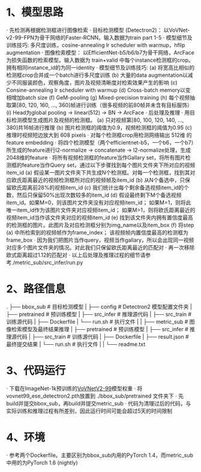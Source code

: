 # 1、模型思路
 · 先检测再根据检测框进行图像检索
 · 目标检测模型 (Detectron2)： 以VoVNet-v2-99-FPN为骨干网络的Faster-RCNN。输入数据为train part 1-5
    · 模型细节及训练技巧: 多尺度训练，cosine-annealing lr scheduler with warmup，hflip augmentation
 · 图像检索模型： 以EfficientNet-b5/b6/b7为骨干网络，ArcFace为损失函数的检索模型。输入数据为 train+valid 中每个instance检测框的crop。拥有相同instance_id的为同一identity
    · 模型细节及训练技巧: 
      (a) 将宽高比相似的检测框crop合并成一个batch进行多尺度训练
      (b) 大量的data augmentation以减少不同服装颜色，观察角度，图片及视频清晰度对检索效果产生的影响
      (c) Consine-annealing lr scheduler with warmup
      (d) Cross-batch memory以变相增加batch size
      (f) GeM-pooling
      (g) Mixed-precision training
      (h) 每个视频抽取第[80, 120, 160, ..., 360]帧进行训练（很多视频的前80帧并未含有目标服饰）
      (i) Head为global pooling -> linear(512) -> BN -> ArcFace
 · 后处理及推理
    · 用目标检测模型生成图片及视频的检测框。
      (a) 只对视频第[80, 100, 120, 140, ..., 380]共16帧进行推理
      (b) 图片检测框的阈值为0.9，视频检测框的阈值为0.95
      (c) 推理时视频短边放大到 608 pixels
    · 对每个检测框crop用检测网络输出 512维 的feature embedding
    · 将四个检测模型（两个efficientnet-b5，一个b6，一个b7）所生成的feature进行l2-normalize -> concatenate -> l2-normalize处理，生成2048维的feature
    · 将所有视频检测框的feature当作Gallary set，将所有图片检测框的feature当作Query set，通过以下步骤找到每个图片文件夹下所对应的视频item_id
      (a) 假设某一图片文件夹下共生成N个检测框。对每一个检测框，找到其对应欧氏距离最近的视频检测框所对应的视频帧及item_id
      (b) 从N个备选中，只保留欧氏距离前28%的视频item_id
      (c) 我们统计出每个剩余备选视频item_id的个数，然后只保留50%出现次数较多的item_id
      (d) 假设最终剩下M个备选视频item_id。如果M=0，则该图片文件夹没有对应视频item_id； 如果M=1，则将此唯一item_id作为该图片文件夹对应视频item_id； 如果M>1，则将欧氏距离最近的视频item_id当作该文件夹对应的视频item_id
      (e) 找到该文件夹内拥有置信度最高的检测框的图片。此图片及对应检测框分别为img_name以及item_box
      (f) 将step (a) 中所检索到的视频帧作为frame_index； 该视频帧内置信度最高的检测框为frame_box
    · 因为我们把图片当作query，视频当作gallary，所以会出现同一视频对应多个图片文件夹的情况。对此我们只保留欧氏距离最近的匹配对
    · 再一次移除欧式距离超过1.12的匹配对
    · 以上后处理及推理过程的细节请参考./metric_sub/src_infer/run.py


# 2、路径信息

.
├── bbox_sub                                 # 目标检测模型
|   ├── config                               # Detectron2 模型配置文件夹
|   ├── pretrained                           # 预训练模型
|   ├── src_infer                            # 推理源代码
|   ├── src_train                            # 训练源代码
|   ├── Dockerfile
|   └── run.sh                               # 执行文件
|
|
├── metric_sub                               # 图像检索模型及最终结果推理
|   ├── pretrained                           # 预训练模型
|   ├── src_infer                            # 推理源代码
|   ├── src_train                            # 训练源代码
|   ├── Dockerfile
|   ├── result.json                          # 最终提交结果
|   └── run.sh                               # 执行文件
|
|
└── readme.txt


# 3、代码运行
 · 下载在ImageNet-1k预训练的[VoVNetV2-99](https://dl.dropbox.com/s/1mlv31coewx8trd/vovnet99_ese_detectron2.pth)模型权重
 · 将vovnet99_ese_detectron2.pth放置到 ./bbox_sub/pretrained 文件夹下
 · 先build并提交bbox_sub，再build并提交metric_sub
 · 代码为清理过后的代码，与实际训练和推理过程有所差别，因此运行时间可能会超过5天的时间限制


# 4、环境
 · 参考两个Dockerfile。主要区别为bbox_sub内用的PyTorch 1.4，而metric_sub中用的为PyTorch 1.6 (nightly)